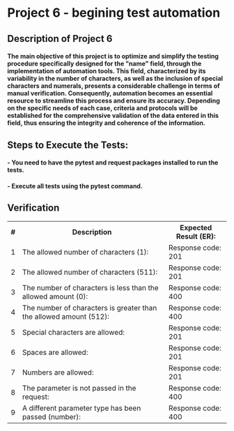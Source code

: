 <h1>Project 6 - begining test automation </h1>

<h2> Description of Project 6 </h2>

<h4>The main objective of this project is to optimize and simplify the testing procedure specifically designed for the "name" field, through the implementation of automation tools. This field, characterized by its variability in the number of characters, as well as the inclusion of special characters and numerals, presents a considerable challenge in terms of manual verification. Consequently, automation becomes an essential resource to streamline this process and ensure its accuracy. Depending on the specific needs of each case, criteria and protocols will be established for the comprehensive validation of the data entered in this field, thus ensuring the integrity and coherence of the information. </h4>

<h2>Steps to Execute the Tests:</h2>

<h4>- You need to have the pytest and request packages installed to run the tests.</h4>
<h4>- Execute all tests using the pytest command.</h4>

<h2>Verification</h2>

<table>

<tr>
<th> # </th> 
<th> Description </th>
<th> Expected Result (ER): </th>
</tr>

<tr>
<td>1</td>
<td> The allowed number of characters (1): </td>
<td> Response code: 201 </td>
</tr>

<tr>
<td>2</td>
<td> The allowed number of characters (511): </td>
<td> Response code: 201 </td>
</tr>

<tr>
<td>3</td>
<td> The number of characters is less than the allowed amount (0): </td>
<td> Response code: 400 </td>
</tr>

<tr>
<td>4</td>
<td> The number of characters is greater than the allowed amount (512): </td>
<td> Response code: 400 </td>
</tr>

<tr>
<td>5</td>
<td> Special characters are allowed: </td>
<td> Response code: 201 </td>
</tr>

<tr>
<td>6</td>
<td> Spaces are allowed: </td>
<td> Response code: 201 </td>
</tr>

<tr>
<td>7</td>
<td> Numbers are allowed: </td>
<td> Response code: 201 </td>
</tr>

<tr>
<td>8</td>
<td> The parameter is not passed in the request: </td>
<td> Response code: 400 </td>
</tr>

<tr>
<td>9</td>
<td> A different parameter type has been passed (number): </td>
<td> Response code: 400 </td>
</tr>

</table>
